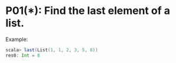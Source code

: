 # P01(\*): Find the last element of a list.

Example:
```scala
scala> last(List(1, 1, 2, 3, 5, 8))
res0: Int = 8
```
